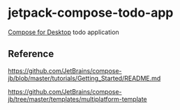 # jetpack-compose-todo-app

[Compose for Desktop](https://www.jetbrains.com/lp/compose/) todo application



## Reference

https://github.com/JetBrains/compose-jb/blob/master/tutorials/Getting_Started/README.md


https://github.com/JetBrains/compose-jb/tree/master/templates/multiplatform-template

